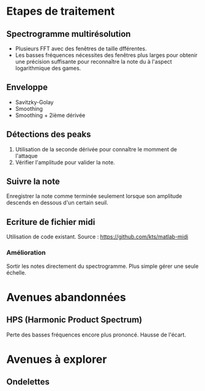 Etapes de traitement
====================

Spectrogramme multirésolution
-----------------------------

* Plusieurs FFT avec des fenêtres de taille dfférentes.
 * Les basses fréquences nécessites des fenêtres plus larges 
   pour obtenir une précision suffisante pour reconnaître la
   note du à l'aspect logarithmique des games.

Enveloppe
---------

* Savitzky-Golay
 * Smoothing
 * Smoothing + 2ième dérivée

Détections des peaks
--------------------

1. Utilisation de la seconde dérivée pour connaître le momment de l'attaque
2. Vérifier l'amplitude pour valider la note.

Suivre la note
--------------

Enregistrer la note comme terminée seulement lorsque son amplitude descends en dessous d'un certain seuil.

Ecriture de fichier midi
------------------------

Utilisation de code existant.
Source : https://github.com/kts/matlab-midi

### Amélioration 

Sortir les notes directement du spectrogramme. Plus simple gérer une seule échelle. 

Avenues abandonnées
===================

HPS (Harmonic Product Spectrum)
-------------------------------

Perte des basses fréquences encore plus prononcé. Hausse de l'écart.

Avenues à explorer
==================

Ondelettes
----------

